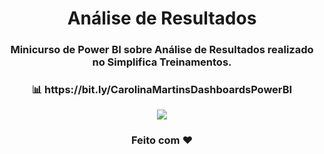 <div align="center">
  <h1>Análise de Resultados</h1>
</div>
<h3 align="center">Minicurso de Power BI sobre Análise de Resultados realizado no Simplifica Treinamentos.</h3>
<h3 align="center"> 📊 https://bit.ly/CarolinaMartinsDashboardsPowerBI </h3>
<p align="center"><img src="analisederesultados.PNG"/></p>
<h3 align="center">Feito com ❤️ </h3>
